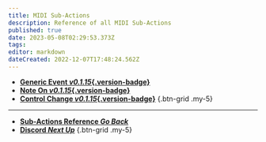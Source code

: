 ```yaml
---
title: MIDI Sub-Actions
description: Reference of all MIDI Sub-Actions
published: true
date: 2023-05-08T02:29:53.373Z
tags: 
editor: markdown
dateCreated: 2022-12-07T17:48:24.562Z
---
```


- [<i class="mdi mdi-video-input-component primary--text"></i>**Generic Event *v0.1.15*{.version-badge}**](/Sub-Actions/MIDI/Generic-Event)
- [<i class="mdi mdi-video-input-component primary--text"></i>**Note On *v0.1.15*{.version-badge}**](/Sub-Actions/MIDI/Note-On)
- [<i class="mdi mdi-video-input-component primary--text"></i>**Control Change *v0.1.15*{.version-badge}**](/Sub-Actions/MIDI/Control-Change)
{.btn-grid .my-5}

---

- [<i class="mdi mdi-chevron-left"></i>**Sub-Actions Reference *Go Back***](/Sub-Actions)
- [<i class="mdi mdi-discord text--discord"></i> **Discord *Next Up***](/Sub-Actions/Discord)
{.btn-grid .my-5}